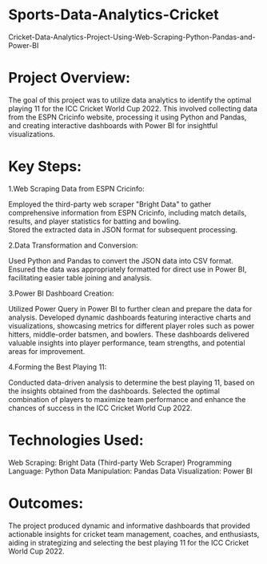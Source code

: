 # Sports-Data-Analytics-Cricket
Cricket-Data-Analytics-Project-Using-Web-Scraping-Python-Pandas-and-Power-BI

# Project Overview:
The goal of this project was to utilize data analytics to identify the optimal playing 11 for the ICC Cricket World Cup 2022. This involved collecting data from the ESPN Cricinfo website, processing it using Python and Pandas, and creating interactive dashboards with Power BI for insightful visualizations.

# Key Steps:

1.Web Scraping Data from ESPN Cricinfo:

Employed the third-party web scraper "Bright Data" to gather comprehensive information from ESPN Cricinfo, including match details, results, and player statistics for batting and bowling.  
   Stored the extracted data in JSON format for subsequent processing.

2.Data Transformation and Conversion:

Used Python and Pandas to convert the JSON data into CSV format.
Ensured the data was appropriately formatted for direct use in Power BI, facilitating easier table joining and analysis.

3.Power BI Dashboard Creation:

  Utilized Power Query in Power BI to further clean and prepare the data for analysis.
  Developed dynamic dashboards featuring interactive charts and visualizations, showcasing metrics for different player 
  roles such as power hitters, middle-order batsmen, and bowlers.
  These dashboards delivered valuable insights into player performance, team strengths, and potential areas for improvement.

4.Forming the Best Playing 11:

  Conducted data-driven analysis to determine the best playing 11, based on the insights obtained from the dashboards.
  Selected the optimal combination of players to maximize team performance and enhance the chances of success in the ICC 
  Cricket World Cup 2022.

# Technologies Used:

Web Scraping: Bright Data (Third-party Web Scraper)
  Programming Language: Python
  Data Manipulation: Pandas
  Data Visualization: Power BI

# Outcomes:
The project produced dynamic and informative dashboards that provided actionable insights for cricket team management, coaches, and enthusiasts, aiding in strategizing and selecting the best playing 11 for the ICC Cricket World Cup 2022.

